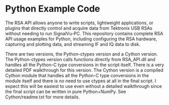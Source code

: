 # Python Example Code

The RSA API allows anyone to write scripts, lightweight applications, or plugins that directly control and acquire data from Tektronix USB RSAs without needing to run SignalVu-PC.
This repository contains complete RSA API usage examples for Python, including configuring the RSA hardware, capturing and plotting data, and streaming IF and IQ data to disk.

There are two versions, the Python-ctypes version and a Cython version.
The Python-ctypes version calls functions directly from RSA_API.dll and handles all the Python-C type conversions in the script itself. There is a very detailed PDF walkthrough for this version.
The Cython version is a compiled Cython module that handles all the Python-C type conversions in the module itself and there is no need to use ctypes at all in the final script. I expect this will be easiest to use even without a detailed walkthrough since the final script can be written in pure Python+NumPy. See Cython/readme.txt for more details.
